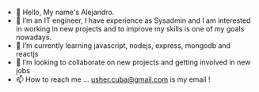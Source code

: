 - 👋 Hello, My name's Alejandro.
- 👀 I’m an IT engineer, I have experience as Sysadmin and I am interested in working in new projects and to improve my skills is one of my goals nowadays.   
- 🌱 I’m currently learning javascript, nodejs, express, mongodb and reactjs
- 💞️ I’m looking to collaborate on new projects and getting involved in new jobs
- 📫 How to reach me ... usher.cuba@gmail.com is my email !

<!---
usher-cuba/usher-cuba is a ✨ special ✨ repository because its `README.md` (this file) appears on your GitHub profile.
You can click the Preview link to take a look at your changes.
--->
